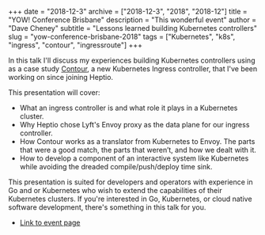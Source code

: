 +++
date = "2018-12-3"
archive = ["2018-12-3", "2018", "2018-12"]
title = "YOW! Conference Brisbane"
description = "This wonderful event"
author = "Dave Cheney"
subtitle = "Lessons learned building Kubernetes controllers"
slug = "yow-conference-brisbane-2018"
tags = ["Kubernetes", "k8s", "ingress", "contour", "ingressroute"]
+++

In this talk I'll discuss my experiences building Kubernetes controllers using as a case study [Contour](https://heptio.com/products/#heptio-contour), a new Kubernetes Ingress controller, that I've been working on since joining Heptio.

This presentation will cover:

 - What an ingress controller is and what role it plays in a Kubernetes cluster.
 - Why Heptio chose Lyft's Envoy proxy as the data plane for our ingress controller.
 - How Contour works as a translator from Kubernetes to Envoy. The parts that were a good match, the parts that weren’t, and how we dealt with it.
 - How to develop a component of an interactive system like Kubernetes while avoiding the dreaded compile/push/deploy time sink.

This presentation is suited for developers and operators with experience in Go and or Kubernetes who wish to extend the capabilities of their Kubernetes clusters.
If you're interested in Go, Kubernetes, or cloud native software development, there's something in this talk for you.

 * [Link to event page](https://brisbane.yowconference.com.au/)
